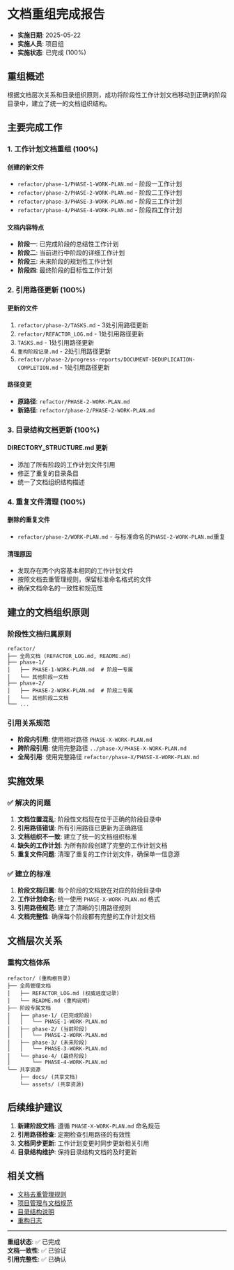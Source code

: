 # 文档重组完成报告

<!-- updated for: 完成阶段性文档重组，统一文档目录结构 -->

- **实施日期**: 2025-05-22
- **实施人员**: 项目组
- **实施状态**: 已完成 (100%)

## 重组概述

根据文档层次关系和目录组织原则，成功将阶段性工作计划文档移动到正确的阶段目录中，建立了统一的文档组织结构。

## 主要完成工作

### 1. 工作计划文档重组 (100%)

#### 创建的新文件
- `refactor/phase-1/PHASE-1-WORK-PLAN.md` - 阶段一工作计划
- `refactor/phase-2/PHASE-2-WORK-PLAN.md` - 阶段二工作计划  
- `refactor/phase-3/PHASE-3-WORK-PLAN.md` - 阶段三工作计划
- `refactor/phase-4/PHASE-4-WORK-PLAN.md` - 阶段四工作计划

#### 文档内容特点
- **阶段一**: 已完成阶段的总结性工作计划
- **阶段二**: 当前进行中阶段的详细工作计划
- **阶段三**: 未来阶段的规划性工作计划
- **阶段四**: 最终阶段的目标性工作计划

### 2. 引用路径更新 (100%)

#### 更新的文件
1. `refactor/phase-2/TASKS.md` - 3处引用路径更新
2. `refactor/REFACTOR_LOG.md` - 1处引用路径更新
3. `TASKS.md` - 1处引用路径更新
4. `重构阶段记录.md` - 2处引用路径更新
5. `refactor/phase-2/progress-reports/DOCUMENT-DEDUPLICATION-COMPLETION.md` - 1处引用路径更新

#### 路径变更
- **原路径**: `refactor/PHASE-2-WORK-PLAN.md`
- **新路径**: `refactor/phase-2/PHASE-2-WORK-PLAN.md`

### 3. 目录结构文档更新 (100%)

#### DIRECTORY_STRUCTURE.md 更新
- 添加了所有阶段的工作计划文件引用
- 修正了重复的目录条目
- 统一了文档组织结构描述

### 4. 重复文件清理 (100%)

#### 删除的重复文件
- `refactor/phase-2/WORK-PLAN.md` - 与标准命名的`PHASE-2-WORK-PLAN.md`重复

#### 清理原因
- 发现存在两个内容基本相同的工作计划文件
- 按照文档去重管理规则，保留标准命名格式的文件
- 确保文档命名的一致性和规范性

## 建立的文档组织原则

### 阶段性文档归属原则
```
refactor/
├── 全局文档 (REFACTOR_LOG.md, README.md)
├── phase-1/
│   ├── PHASE-1-WORK-PLAN.md  # 阶段一专属
│   └── 其他阶段一文档
├── phase-2/
│   ├── PHASE-2-WORK-PLAN.md  # 阶段二专属
│   └── 其他阶段二文档
└── ...
```

### 引用关系规范
- **阶段内引用**: 使用相对路径 `PHASE-X-WORK-PLAN.md`
- **跨阶段引用**: 使用完整路径 `../phase-X/PHASE-X-WORK-PLAN.md`
- **全局引用**: 使用完整路径 `refactor/phase-X/PHASE-X-WORK-PLAN.md`

## 实施效果

### ✅ 解决的问题
1. **文档位置混乱**: 阶段性文档现在位于正确的阶段目录中
2. **引用路径错误**: 所有引用路径已更新为正确路径
3. **文档组织不一致**: 建立了统一的文档组织标准
4. **缺失的工作计划**: 为所有阶段创建了完整的工作计划文档
5. **重复文件问题**: 清理了重复的工作计划文件，确保单一信息源

### ✅ 建立的标准
1. **阶段文档归属**: 每个阶段的文档放在对应的阶段目录中
2. **工作计划命名**: 统一使用 `PHASE-X-WORK-PLAN.md` 格式
3. **引用路径规范**: 建立了清晰的引用路径规则
4. **文档完整性**: 确保每个阶段都有完整的工作计划文档

## 文档层次关系

### 重构文档体系
```
refactor/ (重构根目录)
├── 全局管理文档
│   ├── REFACTOR_LOG.md (权威进度记录)
│   └── README.md (重构说明)
├── 阶段专属文档
│   ├── phase-1/ (已完成阶段)
│   │   └── PHASE-1-WORK-PLAN.md
│   ├── phase-2/ (当前阶段)
│   │   └── PHASE-2-WORK-PLAN.md
│   ├── phase-3/ (未来阶段)
│   │   └── PHASE-3-WORK-PLAN.md
│   └── phase-4/ (最终阶段)
│       └── PHASE-4-WORK-PLAN.md
└── 共享资源
    ├── docs/ (共享文档)
    └── assets/ (共享资源)
```

## 后续维护建议

1. **新建阶段文档**: 遵循 `PHASE-X-WORK-PLAN.md` 命名规范
2. **引用路径检查**: 定期检查引用路径的有效性
3. **文档同步更新**: 工作计划变更时同步更新相关引用
4. **目录结构维护**: 保持目录结构文档的及时更新

## 相关文档

- [文档去重管理规则](.cursor/rules/documentation-deduplication.mdc)
- [项目管理与文档规范](.cursor/rules/development-management-unified.mdc)
- [目录结构说明](../../DIRECTORY_STRUCTURE.md)
- [重构日志](../REFACTOR_LOG.md)

---

**重组状态**: ✅ 已完成  
**文档一致性**: ✅ 已验证  
**引用完整性**: ✅ 已确认 